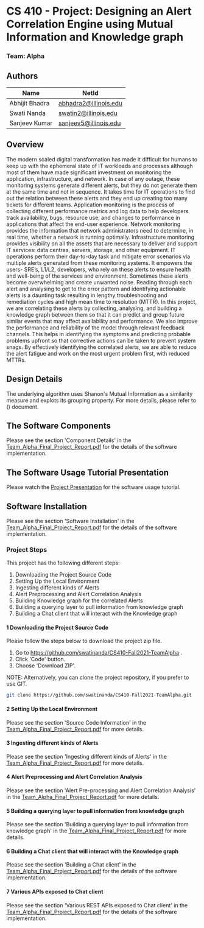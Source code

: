 # CS 410 - Project: Designing an Alert Correlation Engine using Mutual Information and Knowledge graph

### Team: Alpha

## Authors
| Name                | NetId                 |
| ------------------- | --------------------- |
| Abhijit Bhadra         | abhadra2@illinois.edu |
| Swati Nanda         | swatin2@illinois.edu |
| Sanjeev Kumar         | sanjeev5@illinois.edu |

## Overview

The modern scaled digital transformation has made it difficult for humans to keep up with the ephemeral state of IT workloads and processes although most of them have made significant investment on monitoring the application, infrastructure, and network. In case of any outage, these monitoring systems generate different alerts, but they do not generate them at the same time and not in sequence. It takes time for IT operations to find out the relation between these alerts and they end up creating too many tickets for different teams.
Application monitoring is the process of collecting different performance metrics and log data to help developers track availability, bugs, resource use, and changes to performance in applications that affect the end-user experience. Network monitoring provides the information that network administrators need to determine, in real time, whether a network is running optimally. Infrastructure monitoring provides visibility on all the assets that are necessary to deliver and support IT services: data centres, servers, storage, and other equipment. IT operations perform their day-to-day task and mitigate error scenarios via multiple alerts generated from these monitoring systems. It empowers the users- SRE’s, L1/L2, developers, who rely on these alerts to ensure health and well-being of the services and environment. Sometimes these alerts become overwhelming and create unwanted noise. Reading through each alert and analysing to get to the error pattern and identifying actionable alerts is a daunting task resulting in lengthy troubleshooting and remediation cycles and high mean time to resolution (MTTR).
In this project, we are correlating these alerts by collecting, analysing, and building a knowledge graph between them so that it can predict and group future similar events that may affect availability and performance. We also improve the performance and reliability of the model through relevant feedback channels. This helps in identifying the symptoms and predicting probable problems upfront so that corrective actions can be taken to prevent system snags. By effectively identifying the correlated alerts, we are able to reduce the alert fatigue and work on the most urgent problem first, with reduced MTTRs.

## Design Details

The underlying algorithm uses Shanon's Mutual Information as a similarity measure and explots its grouping property.
For more details, please refer to () document.

## The Software Components

Please see the section 'Component Details' in the [Team_Alpha_Final_Project_Report.pdf](/Team_Alpha_Final_Project_Report.pdf) for the details of the software  implementation.

## The Software Usage Tutorial Presentation

Please watch the [Project Presentation](https://mediaspace.illinois.edu/media/t/1_381l1bdt) for the software usage tutorial.

## Software  Installation

Please see the section 'Software Installation' in the [Team_Alpha_Final_Project_Report.pdf](/Team_Alpha_Final_Project_Report.pdf) for the details of the software  implementation.

### Project Steps

This project has the following different steps:

1. Downloading the Project Source Code
2. Setting Up the Local Environment
3. Ingesting different kinds of Alerts 
4. Alert Preprocessing and Alert Correlation Analysis
5. Building Knowledge graph for the correlated Alerts
6. Building a querying layer to pull information from knowledge graph
7. Building a Chat client that will interact with the Knowledge graph

#### 1 Downloading the Project Source Code

Please follow the steps below to download the project zip file.

1. Go to https://github.com/swatinanda/CS410-Fall2021-TeamAlpha .
2. Click 'Code' button.
3. Choose 'Download ZIP'.

NOTE: Alternatively, you can clone the project repository, if you prefer to use GIT.

```bash
git clone https://github.com/swatinanda/CS410-Fall2021-TeamAlpha.git
```

#### 2 Setting Up the Local Environment
Please see the section 'Source Code Information' in the [Team_Alpha_Final_Project_Report.pdf](/Team_Alpha_Final_Project_Report.pdf) for more details.

#### 3 Ingesting different kinds of Alerts

Please see the section 'Ingesting different kinds of Alerts' in the [Team_Alpha_Final_Project_Report.pdf](/Team_Alpha_Final_Project_Report.pdf) for more details.

#### 4 Alert Preprocessing and Alert Correlation Analysis
Please see the section 'Alert Pre-processing and Alert Correlation Analysis' in the [Team_Alpha_Final_Project_Report.pdf](/Team_Alpha_Final_Project_Report.pdf) for more details.

#### 5 Building a querying layer to pull information from knowledge graph
Please see the section 'Building a querying layer to pull information from knowledge graph' in the [Team_Alpha_Final_Project_Report.pdf](/Team_Alpha_Final_Project_Report.pdf) for more details.

#### 6 Building a Chat client that will interact with the Knowledge graph
Please see the section 'Building a Chat client' in the [Team_Alpha_Final_Project_Report.pdf](/Team_Alpha_Final_Project_Report.pdf) for the details of the software  implementation.

#### 7 Various APIs exposed to Chat client
Please see the section 'Various REST APIs exposed to Chat client' in the [Team_Alpha_Final_Project_Report.pdf](/Team_Alpha_Final_Project_Report.pdf) for the details of the software  implementation.

